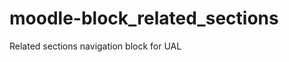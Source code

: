 moodle-block_related_sections
=============================

Related sections navigation block for UAL